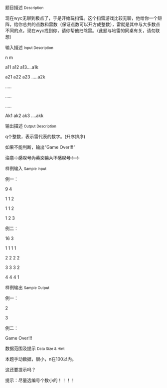 <div class="panel panel-default">
<div class="area-title">
<span>
题目描述
<small>Description</small>
</span></div>
<div class="panel-body">

<p>现在wyc无聊到极点了，于是开始玩扫雷。这个扫雷游戏比较无聊，他给你一个矩阵，给你总共的点数和雷数（保证点数可以开方成整数），雷就是其中与大多数点不同的点，现在wyc找到你，请你帮他扫除雷。（此题与地雷的同桌有关，请勿联想）</p>

</div>
</div>

<div class="panel panel-default">
<div class="area-title">
<span>
输入描述
<small>Input Description</small>
</span></div>
<div class="panel-body">
<p>n m</p>
<p>a11 a12 a13….a1k</p>
<p>a21 a22 a23 …..a2k</p>
<p>…..</p>
<p>…..</p>
<p>…..</p>
<p>Ak1 ak2 ak3 ….akk</p>

</div>
</div>
<div  class="panel panel-default">
<div class="area-title">
<span>
输出描述
<small>Output Description</small>
</span></div>
<div class="panel-body">

<p>q个整数，表示雷代表的数字。(升序排序)</p>
<p>如果不能判断，输出&rdquo;Game Over!!!&rdquo;</p>
<p><span style="text-decoration: line-through;">注意：感叹号为英文输入下感叹号！！</span></p>

</div>
</div>


<div class="panel panel-default">
<div class="area-title">
<span>
样例输入
<small>Sample Input</small>
</span></div>
<div class="panel-body">
<p>例一：</p>
<p>9 4</p>
<p>1 1 2</p>
<p>1 1 2</p>
<p>1 2 3</p>
<p>例二：</p>
<p>16 3</p>
<p>1 1 1 1</p>
<p>2 2 2 2</p>
<p>3 3 3 2</p>
<p>4 4 4 1</p>

</div>
</div>

<div class="panel panel-default">
<div class="area-title">
<span>
样例输出
<small>Sample Output</small>
</span></div>
<div class="panel-body">
<p>例一：</p>
<p>2</p>
<p>3</p>
<p>例二：</p>
<p>Game Over!!!</p>

</div>
</div>

<div class="panel panel-default">
<div class="area-title">
<span>
数据范围及提示
<small>Data Size & Hint</small>
</span></div>
<div class="panel-body">
<p>本题手动数据，很小，n在100以内。</p>
<p>这还要提示吗？</p>
<p>提示：尽量选编号个数小的！！！！</p>
</div>
</div>